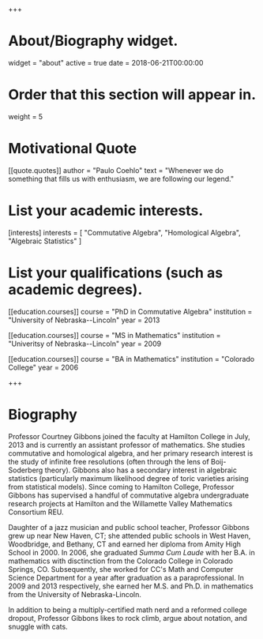 +++
# About/Biography widget.
widget = "about"
active = true
date = 2018-06-21T00:00:00

# Order that this section will appear in.
weight = 5

# Motivational Quote
[[quote.quotes]]
    author = "Paulo Coehlo"
    text = "Whenever we do something that fills us with enthusiasm, we are following our legend."

# List your academic interests.
[interests]
  interests = [
    "Commutative Algebra",
    "Homological Algebra",
    "Algebraic Statistics"
  ]

# List your qualifications (such as academic degrees).
[[education.courses]]
  course = "PhD in Commutative Algebra"
  institution = "University of Nebraska--Lincoln"
  year = 2013

[[education.courses]]
  course = "MS in Mathematics"
  institution = "Univeritsy of Nebraska--Lincoln"
  year = 2009

[[education.courses]]
  course = "BA in Mathematics"
  institution = "Colorado College"
  year = 2006
 
+++

# Biography

Professor Courtney Gibbons joined the faculty at Hamilton College in July, 2013 and is currently an assistant professor of mathematics. She studies commutative and homological algebra, and her primary research interest is the study of infinite free resolutions (often through the lens of Boij-Soderberg theory).  Gibbons also has a secondary interest in algebraic statistics (particularly maximum likelihood degree of toric varieties arising from statistical models).  Since coming to Hamilton College, Professor Gibbons has supervised a handful of commutative algebra undergraduate research projects at Hamilton and the Willamette Valley Mathematics Consortium REU. 

Daughter of a jazz musician and public school teacher,  Professor Gibbons grew up near New Haven, CT; she attended public schools in West Haven, Woodbridge, and Bethany, CT and earned her diploma from Amity High School in 2000.  In 2006, she graduated *Summa Cum Laude* with her B.A. in mathematics with disctinction from the Colorado College in Colorado Springs, CO. Subsequently, she worked for CC's Math and Computer Science Department for a year after graduation as a paraprofessional. In 2009 and 2013 respectively, she earned her M.S. and Ph.D. in mathematics from the University of Nebraska-Lincoln.  

In addition to being a multiply-certified math nerd and a reformed college dropout, Professor Gibbons likes to rock climb, argue about notation, and snuggle with cats.

